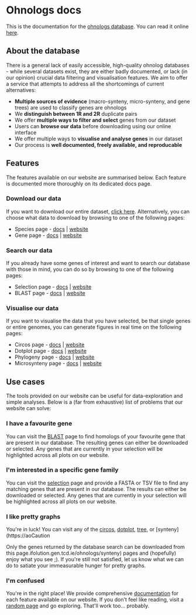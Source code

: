# Ohnologs docs

This is the documentation for the [ohnologs database](https://aoifolution.gen.tcd.ie/ohnologs). You can read it online [here](https://aoifolution.gen.tcd.ie/ohnologs/docs).

## About the database

There is a general lack of easily accessible, high-quality ohnolog databases - while several datasets exist, they are either badly documented, or lack (in our opinion) crucial data filtering and visualisation features. We aim to offer a service that attempts to address all the shortcomings of current alternatives:

- **Multiple sources of evidence** (macro-synteny, micro-synteny, and gene trees) are used to classify genes are ohnologs
- We **distinguish between 1R and 2R** duplicate pairs
- We offer **multiple ways to filter and select** genes from our dataset
- Users can **browse our data** before downloading using our online interface
- We offer multiple ways to **visualise and analyse genes** in our dataset
- Our process is **well documented, freely available, and reproducable**

## Features

The features available on our website are summarised below. Each feature is documented more thoroughly on its dedicated docs page.

### Download our data

If you want to download our entire dataset, [click here](). Alternatively, you can choose what data to download by browsing to one of the following pages:

- Species page - [docs](https://aoifolution.gen.tcd.ie/ohnologs/docs/guides/species) | [website](https://aoifolution.gen.tcd.ie/ohnologs/species)
- Gene page - [docs](https://aoifolution.gen.tcd.ie/ohnologs/docs/guides/genes) | [website](https://aoifolution.gen.tcd.ie/ohnologs/gene)

### Search our data

If you already have some genes of interest and want to search our database with those in mind, you can do so by browsing to one of the following pages:

- Selection page - [docs](https://aoifolution.gen.tcd.ie/ohnologs/docs/guides/select) | [website](https://aoifolution.gen.tcd.ie/ohnologs/select)
- BLAST page - [docs](https://aoifolution.gen.tcd.ie/ohnologs/docs/guides/blast) | [website](https://aoifolution.gen.tcd.ie/ohnologs/blast)

### Visualise our data

If you want to visualise the data that you have selected, be that single genes or entire genomes, you can generate figures in real time on the following pages:

- Circos page - [docs](https://aoifolution.gen.tcd.ie/ohnologs/docs/guides/circos) | [website](https://aoifolution.gen.tcd.ie/ohnologs/circos)
- Dotplot page - [docs](https://aoifolution.gen.tcd.ie/ohnologs/docs/guides/dotplot) | [website](https://aoifolution.gen.tcd.ie/ohnologs/dotplot)
- Phylogeny page - [docs](https://aoifolution.gen.tcd.ie/ohnologs/docs/guides/tree) | [website](https://aoifolution.gen.tcd.ie/ohnologs/tree)
- Microsynteny page - [docs](https://aoifolution.gen.tcd.ie/ohnologs/docs/guides/synteny) | [website](https://aoifolution.gen.tcd.ie/ohnologs/synteny)

## Use cases

The tools provided on our website can be useful for data-exploration and simple analyses. Below is a (far from exhaustive) list of problems that our website can solve:

### I have a favourite gene

You can visit the [BLAST](https://aoifolution.gen.tcd.ie/ohnologs/blast) page to find homologs of your favourite gene that are present in our database. The resulting genes can either be downloaded or selected. Any genes that are currently in your selection will be highlighted across all plots on our website.

### I'm interested in a specific gene family

You can visit the [selection](https://aoifolution.gen.tcd.ie/ohnologs/select) page and provide a FASTA or TSV file to find any matching genes that are present in our database. The results can either be downloaded or selected. Any genes that are currently in your selection will be highlighted across all plots on our website.

### I like pretty graphs

You're in luck! You can visit any of the [circos](https://aoifolution.gen.tcd.ie/ohnologs/circos), [dotplot](https://aoifolution.gen.tcd.ie/ohnologs/dotplot), [tree](https://aoifolution.gen.tcd.ie/ohnologs/tree), or [synteny](https://aoCaution

Only the genes returned by the database search can be downloaded from this page.ifolution.gen.tcd.ie/ohnologs/synteny) pages and (hopefully) enjoy what you see ;). If you're still not satisfied, let us know what we can do to satiate your immeasurable hunger for pretty graphs.

### I'm confused

You're in the right place! We provide comprehensive [documentation](https://aoifolution.gen.tcd.ie/ohnologs/docs) for each feature available on our website. If you don't feel like reading, visit a [random page](...) and go exploring. That'll work too... probably.
